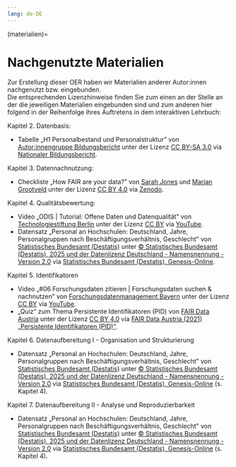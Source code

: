 ```yaml
---
lang: de-DE
---
```


(materialien)=
# Nachgenutzte Materialien

Zur Erstellung dieser OER haben wir Materialien anderer Autor:innen nachgenutzt bzw. eingebunden.  
Die entsprechenden Lizenzhinweise finden Sie zum einen an der Stelle an der die jeweiligen Materialien eingebunden sind und zum anderen hier folgend in der Reihenfolge ihres Auftretens in dem interaktiven Lehrbuch:

Kapitel 2. Datenbasis:
- Tabelle „H1 Personalbestand und Personalstruktur” von <a href="https://www.bildungsbericht.de/de/autor-innengruppe-bildungsbericht" class="external-link" target="_blank">Autor:innengruppe Bildungsbericht</a> unter der Lizenz <a href="https://creativecommons.org/licenses/by-sa/3.0/de/deed.de" class="external-link" target="_blank">CC BY-SA 3.0</a> via <a href="https://www.bildungsbericht.de/de/bildungsberichte-seit-2006/bildungsbericht-2022/bildung-in-deutschland-2022#10" class="external-link" target="_blank">Nationaler Bildungsbericht</a>.

Kapitel 3. Datennachnutzung:
- Checkliste „How FAIR are your data?” von <a href="https://orcid.org/0000-0002-5094-7126" class="external-link" target="_blank">Sarah Jones</a> und <a href="https://orcid.org/0000-0002-2789-322X" class="external-link" target="_blank">Marjan Grootveld</a> unter der Lizenz <a href="https://creativecommons.org/licenses/by/4.0/legalcode" class="external-link" target="_blank">CC BY 4.0</a> via <a href="https://doi.org/10.5281/zenodo.5111307" class="external-link" target="_blank">Zenodo</a>.

Kapitel 4. Qualitätsbewertung:
- Video „ODIS | Tutorial: Offene Daten und Datenqualität” von <a href="https://www.youtube.com/@technologiestiftungberlin" class="external-link" target="_blank">Technologiestiftung Berlin</a> unter der Lizenz <a href="https://support.google.com/youtube/answer/2797468" class="external-link" target="_blank">CC BY</a> via <a href="https://www.youtube.com/watch?v=Nb_cLObVKho" class="external-link" target="_blank">YouTube</a>.
- Datensatz „Personal an Hochschulen: Deutschland, Jahre, Personalgruppen nach Beschäftigungsverhältnis, Geschlecht” von <a href="https://www-genesis.destatis.de/datenbank/online/statistic/21341/table/21341-0001/search/s/cGVyc29uYWwlMjBob2Noc2NodWxl#modal=imprint" class="external-link" target="_blank">Statistisches Bundesamt (Destatis)</a> unter <a href="https://www.destatis.de/DE/Service/Impressum/copyright-genesis-online.html" class="external-link" target="_blank">© Statistisches Bundesamt (Destatis), 2025 und der Datenlizenz Deutschland - Namensnennung - Version 2.0</a> via <a href="https://www-genesis.destatis.de/datenbank/online/statistic/21341/table/21341-0001/search/s/cGVyc29uYWwlMjBob2Noc2NodWxl" class="external-link" target="_blank">Statistisches Bundesamt (Destatis), Genesis-Online</a>.

Kapitel 5. Identifikatoren
- Video „#06 Forschungsdaten zitieren | Forschungsdaten suchen & nachnutzen” von <a href="https://www.youtube.com/@forschungsdatenmanagementb4205" class="external-link" target="_blank">Forschungsdatenmanagement Bayern</a> unter der Lizenz <a href="https://support.google.com/youtube/answer/2797468" class="external-link" target="_blank">CC BY</a> via <a href="https://www.youtube.com/watch?v=WBiZydSV-m0" class="external-link" target="_blank">YouTube</a>.
- „Quiz” zum Thema Persistente Identifikatoren (PID) von <a href="https://fair-office.at/" class="external-link" target="_blank">FAIR Data Austria</a> unter der Lizenz <a href="https://creativecommons.org/licenses/by/4.0/deed.de" class="external-link" target="_blank">CC BY 4.0</a> via <a href="https://fair-office.at/pid/" class="external-link" target="_blank">FAIR Data Austria (2021) „Persistente Identifikatoren (PID)“</a>.

Kapitel 6. Datenaufbereitung I - Organisation und Strukturierung
- Datensatz „Personal an Hochschulen: Deutschland, Jahre, Personalgruppen nach Beschäftigungsverhältnis, Geschlecht” von <a href="https://www-genesis.destatis.de/datenbank/online/statistic/21341/table/21341-0001/search/s/cGVyc29uYWwlMjBob2Noc2NodWxl#modal=imprint" class="external-link" target="_blank">Statistisches Bundesamt (Destatis)</a> unter <a href="https://www.destatis.de/DE/Service/Impressum/copyright-genesis-online.html" class="external-link" target="_blank">© Statistisches Bundesamt (Destatis), 2025 und der Datenlizenz Deutschland - Namensnennung - Version 2.0</a> via <a href="https://www-genesis.destatis.de/datenbank/online/statistic/21341/table/21341-0001/search/s/cGVyc29uYWwlMjBob2Noc2NodWxl" class="external-link" target="_blank">Statistisches Bundesamt (Destatis), Genesis-Online</a> (s. Kapitel 4).

Kapitel 7. Datenaufbereitung II - Analyse und Reproduzierbarkeit
- Datensatz „Personal an Hochschulen: Deutschland, Jahre, Personalgruppen nach Beschäftigungsverhältnis, Geschlecht” von <a href="https://www-genesis.destatis.de/datenbank/online/statistic/21341/table/21341-0001/search/s/cGVyc29uYWwlMjBob2Noc2NodWxl#modal=imprint" class="external-link" target="_blank">Statistisches Bundesamt (Destatis)</a> unter <a href="https://www.destatis.de/DE/Service/Impressum/copyright-genesis-online.html" class="external-link" target="_blank">© Statistisches Bundesamt (Destatis), 2025 und der Datenlizenz Deutschland - Namensnennung - Version 2.0</a> via <a href="https://www-genesis.destatis.de/datenbank/online/statistic/21341/table/21341-0001/search/s/cGVyc29uYWwlMjBob2Noc2NodWxl" class="external-link" target="_blank">Statistisches Bundesamt (Destatis), Genesis-Online</a> (s. Kapitel 4).